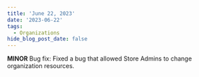 ```yaml
---
title: 'June 22, 2023'
date: '2023-06-22'
tags:
  - Organizations
hide_blog_post_date: false
---
```


**MINOR** Bug fix: Fixed a bug that allowed Store Admins to change organization resources.
